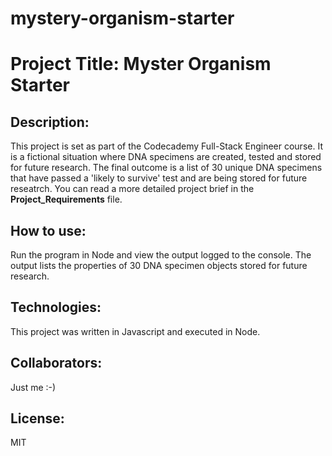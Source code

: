 # mystery-organism-starter

Project Title: Myster Organism Starter
======================================

Description:
------------ 
This project is set as part of the Codecademy Full-Stack Engineer course. It is a fictional situation where DNA specimens are created, tested and stored for future research. The final outcome is a list of 30 unique DNA specimens that have passed a 'likely to survive' test and are being stored for future reseatrch. You can read a more detailed project brief in the **Project_Requirements** file.

How to use:
-----------
Run the program in Node and view the output logged to the console. The output lists the properties of 30 DNA specimen objects stored for future research.

Technologies:
-------------
This project was written in Javascript and executed in Node.

Collaborators:
-------------
Just me :-)

License:
--------
MIT
